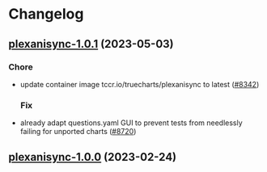 # Changelog



## [plexanisync-1.0.1](https://github.com/truecharts/charts/compare/plexanisync-1.0.0...plexanisync-1.0.1) (2023-05-03)

### Chore

- update container image tccr.io/truecharts/plexanisync to latest ([#8342](https://github.com/truecharts/charts/issues/8342))
  
  ### Fix

- already adapt questions.yaml GUI to prevent tests from needlessly failing for unported charts ([#8720](https://github.com/truecharts/charts/issues/8720))
  
  


## [plexanisync-1.0.0](https://github.com/truecharts/charts/compare/plexanisync-0.0.5...plexanisync-1.0.0) (2023-02-24)

